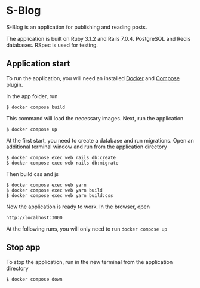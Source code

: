 # S-Blog

S-Blog is an application for publishing and reading posts.

The application is built on Ruby 3.1.2 and Rails 7.0.4. PostgreSQL and Redis databases. RSpec is used for testing.

## Application start

To run the application, you will need an installed [Docker](https://docs.docker.com/engine/install/) and [Compose](https://docs.docker.com/compose/) plugin.

In the app folder, run

```
$ docker compose build
```

This command will load the necessary images. Next, run the application

```
$ docker compose up
```

At the first start, you need to create a database and run migrations. Open an additional terminal window and run from the application directory

```
$ docker compose exec web rails db:create
$ docker compose exec web rails db:migrate
```

Then build css and js

```
$ docker compose exec web yarn
$ docker compose exec web yarn build
$ docker compose exec web yarn build:css
```

Now the application is ready to work. In the browser, open

```
http://localhost:3000
```

At the following runs, you will only need to run `docker compose up`

## Stop app

To stop the application, run in the new terminal from the application directory

```
$ docker compose down
```
